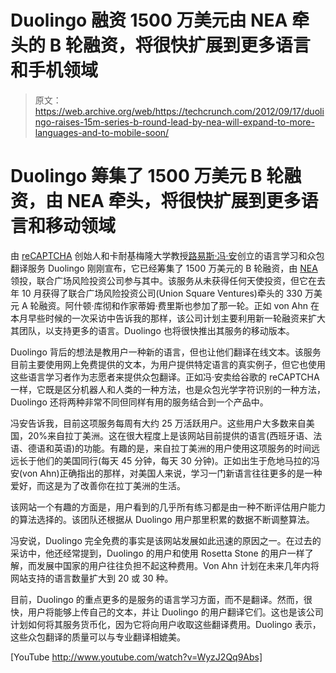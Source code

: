 # Duolingo 融资 1500 万美元由 NEA 牵头的 B 轮融资，将很快扩展到更多语言和手机领域

> 原文：<https://web.archive.org/web/https://techcrunch.com/2012/09/17/duolingo-raises-15m-series-b-round-lead-by-nea-will-expand-to-more-languages-and-to-mobile-soon/>

# Duolingo 筹集了 1500 万美元 B 轮融资，由 NEA 牵头，将很快扩展到更多语言和移动领域

由 [reCAPTCHA](https://web.archive.org/web/20230403093240/http://www.google.com/recaptcha) 创始人和卡耐基梅隆大学教授[路易斯·冯·安](https://web.archive.org/web/20230403093240/http://en.wikipedia.org/wiki/Luis_von_Ahn)创立的语言学习和众包翻译服务 Duolingo 刚刚宣布，它已经筹集了 1500 万美元的 B 轮融资，由 [NEA](https://web.archive.org/web/20230403093240/http://www.nea.com/) 领投，联合广场风险投资公司参与其中。该服务从未获得任何天使投资，但它在去年 10 月获得了联合广场风险投资公司(Union Square Ventures)牵头的 330 万美元 A 轮融资。阿什顿·库彻和作家蒂姆·费里斯也参加了那一轮。正如 von Ahn 在本月早些时候的一次采访中告诉我的那样，该公司计划主要利用新一轮融资来扩大其团队，以支持更多的语言。Duolingo 也将很快推出其服务的移动版本。

Duolingo 背后的想法是教用户一种新的语言，但也让他们翻译在线文本。该服务目前主要使用网上免费提供的文本，为用户提供特定语言的真实例子，但它也使用这些语言学习者作为志愿者来提供众包翻译。正如冯·安卖给谷歌的 reCAPTCHA 一样，它既是区分机器人和人类的一种方法，也是众包光学字符识别的一种方法，Duolingo 还将两种非常不同但同样有用的服务结合到一个产品中。

冯安告诉我，目前这项服务每周有大约 25 万活跃用户。这些用户大多数来自美国，20%来自拉丁美洲。这在很大程度上是该网站目前提供的语言(西班牙语、法语、德语和英语)的功能。有趣的是，来自拉丁美洲的用户使用这项服务的时间远远长于他们的美国同行(每天 45 分钟，每天 30 分钟)。正如出生于危地马拉的冯安(von Ahn)正确指出的那样，对美国人来说，学习一门新语言往往更多的是一种爱好，而这是为了改善你在拉丁美洲的生活。

该网站一个有趣的方面是，用户看到的几乎所有练习都是由一种不断评估用户能力的算法选择的。该团队还根据从 Duolingo 用户那里积累的数据不断调整算法。

冯安说，Duolingo 完全免费的事实是该网站发展如此迅速的原因之一。在过去的采访中，他还经常提到，Duolingo 的用户和使用 Rosetta Stone 的用户一样了解，而发展中国家的用户往往负担不起这种费用。Von Ahn 计划在未来几年内将网站支持的语言数量扩大到 20 或 30 种。

目前，Duolingo 的重点更多的是服务的语言学习方面，而不是翻译。然而，很快，用户将能够上传自己的文本，并让 Duolingo 的用户翻译它们。这也是该公司计划如何将其服务货币化，因为它将向用户收取这些翻译费用。Duolingo 表示，这些众包翻译的质量可以与专业翻译相媲美。

[YouTube http://www.youtube.com/watch?v=WyzJ2Qq9Abs]